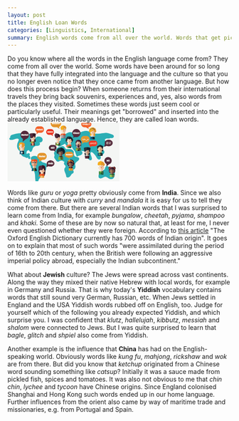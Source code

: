 ```yaml
---
layout: post
title: English Loan Words
categories: [Linguistics, International]
summary: English words come from all over the world. Words that get picked up abroad can end up as loan words. Let's take a look at examples with Indian, Jewish and Chinese origins.
---
```


<p>
Do you know where all the words in the English language come from? They come from all over the world. Some words have been around for so long that they have fully integrated into the language and the culture so that you no longer even notice that they once came from another language. But how does this process begin? When someone returns from their international travels they bring back souvenirs, experiences and, yes, also words from the places they visited. Sometimes these words just seem cool or particularly useful. Their meanings get "borrowed" and inserted into the already established language. Hence, they are called loan words.
<img clas="floatright" width="50%" src="/images/worldLanguages.gif" />
</p>

Words like *guru* or *yoga* pretty obviously come from **India**. Since we also think of Indian culture with *curry* and *mandala* it is easy for us to tell they come from there. But there are several Indian words that I was surprised to learn come from India, for example *bungalow*, *cheetah*, *pyjama*, *shampoo* and *khaki*. Some of these are by now so natural that, at least for me, I never even questioned whether they were foreign. According to [this article](http://www.wmich.edu/dialogues/themes/indianwords.htm) "The Oxford English Dictionary currently has 700 words of Indian origin". It goes on to explain that most of such words "were assimilated during the period of 16th to 20th century, when the British were following an aggressive imperial policy abroad, especially the Indian subcontinent."

What about **Jewish** culture? The Jews were spread across vast continents. Along the way they mixed their native Hebrew with local words, for example in Germany and Russia. That is why today's **Yiddish** vocabulary contains words that still sound very German, Russian, etc. When Jews settled in England and the USA Yiddish words rubbed off on English, too. Judge for yourself which of the following you already expected Yiddish, and which surprise you. I was confident that *klutz*, *hallelujah*, *kibbutz*, *messiah* and *shalom* were connected to Jews. But I was quite surprised to learn that *bagle*, *glitch* and *shpiel* also come from Yiddish.

Another example is the influence that **China** has had on the English-speaking world. Obviously words like *kung fu*, *mahjong*, *rickshaw* and *wok* are from there. But did you know that *ketchup* originated from a Chinese word sounding something like *catsup*? Initially it was a sauce made from pickled fish, spices and tomatoes. It was also not obvious to me that *chin chin*, *lychee* and *tycoon* have Chinese origins. Since England colonised Shanghai and Hong Kong such words ended up in our home language. Further influences from the orient also came by way of maritime trade and missionaries, e.g. from Portugal and Spain.